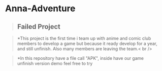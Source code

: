 # Anna-Adventure
>## Failed Project<br />

> *This project is the first time i team up with anime and comic club members to develop a game
but because it ready develop for a year, and still unfinish. Also many members are leaving
the team.< br />

> *In this repository have a file call "APK", inside have our game unfinish version demo
feel free to try<br />
